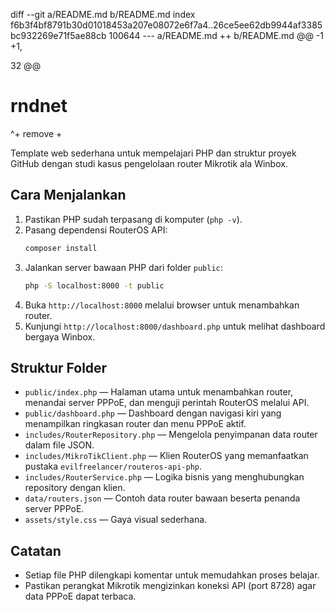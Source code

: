 diff --git a/README.md b/README.md
index f6b3f4bf8791b30d01018453a207e08072e6f7a4..26ce5ee62db9944af3385bc932269e71f5ae88cb 100644
--- a/README.md
++ b/README.md
@@ -1 +1,

32 @@
 # rndnet
^\+ remove +


Template web sederhana untuk mempelajari PHP dan struktur proyek GitHub dengan studi kasus pengelolaan router Mikrotik ala Winbox.

## Cara Menjalankan

1. Pastikan PHP sudah terpasang di komputer (`php -v`).
2. Pasang dependensi RouterOS API:
   ```bash
   composer install
   ```
3. Jalankan server bawaan PHP dari folder `public`:
   ```bash
   php -S localhost:8000 -t public
   ```
4. Buka `http://localhost:8000` melalui browser untuk menambahkan router.
5. Kunjungi `http://localhost:8000/dashboard.php` untuk melihat dashboard bergaya Winbox.

## Struktur Folder

- `public/index.php` &mdash; Halaman utama untuk menambahkan router, menandai server PPPoE, dan menguji perintah RouterOS melalui API.
- `public/dashboard.php` &mdash; Dashboard dengan navigasi kiri yang menampilkan ringkasan router dan menu PPPoE aktif.
- `includes/RouterRepository.php` &mdash; Mengelola penyimpanan data router dalam file JSON.
- `includes/MikroTikClient.php` &mdash; Klien RouterOS yang memanfaatkan pustaka `evilfreelancer/routeros-api-php`.
- `includes/RouterService.php` &mdash; Logika bisnis yang menghubungkan repository dengan klien.
- `data/routers.json` &mdash; Contoh data router bawaan beserta penanda server PPPoE.
- `assets/style.css` &mdash; Gaya visual sederhana.

## Catatan

- Setiap file PHP dilengkapi komentar untuk memudahkan proses belajar.
- Pastikan perangkat Mikrotik mengizinkan koneksi API (port 8728) agar data PPPoE dapat terbaca.
